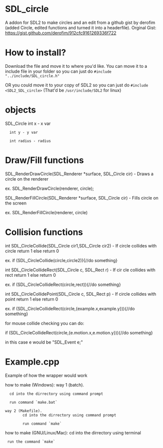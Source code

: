 # SDL_circle
A addon for SDL2 to make circles and an edit from a github gist by derofim (added Circle, edited functions and turned it into a headerfile). Orginal Gist: https://gist.github.com/derofim/912cfc9161269336f722

# How to install?

Download the file and move it to where you'd like. You can move it to a include file in your folder so you can just do `#include "../include/SDL_circle.h"`

OR you could move it to your copy of SDL2 so you can just do `#include <SDL2_SDL_circle>` (That'd be `/usr/include/SDL2` for linux)

# objects
   SDL_Circle
      int x - x var
      
      int y - y var
      
      int radius - radius


# Draw/Fill functions
  SDL_RenderDrawCircle(SDL_Renderer *surface, SDL_Circle cir) - Draws a circle on the renderer
  
  ex. SDL_RenderDrawCircle(renderer, circle);
  
  SDL_RenderFillCircle(SDL_Renderer *surface, SDL_Circle cir) - Fills circle on the screen
  
  ex. SDL_RenderFillCircle(renderer, circle)
  

# Collision functions
   int SDL_CircleCollide(SDL_Circle cir1,SDL_Circle cir2) - If circle collides with circle return 1 else return 0
   
   ex. if (SDL_CircleCollide(circle,circle2)){//do something}
   
   int SDL_CircleCollideRect(SDL_Circle c, SDL_Rect r) - If cir cle collides with rect return 1 else return 0
   
   ex. if (SDL_CircleCollideRect(circle,rect)){//do something}
   
   int SDL_CircleCollidePoint(SDL_Circle c, SDL_Rect p) - If circle collides with point return 1 else return 0
   
   ex. if (SDL_CircleCollideRect(circle,{example.x,example.y})){//do something}

   for mouse collide checking you can do:

   if (SDL_CircleCollideRect(circle,{e.motion.x,e.motion.y})){//do something}

   in this case e would be "SDL_Event e;"


# Example.cpp
Example of how the wrapper would work

how to make (Windows):
    way 1 (batch).
      
      cd into the dirrectory using command prompt
      
      run command `make.bat`
        
    way 2 (Makefile).
            cd into the dirrectory using command prompt
      
            run command `make`

how to make (GNU/Linux/Mac):
     cd into the dirrectory using terminal

     run the command `make`
